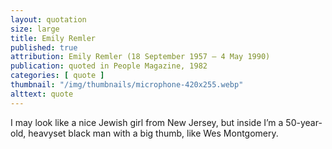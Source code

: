 ```yaml
---
layout: quotation
size: large
title: Emily Remler
published: true
attribution: Emily Remler (18 September 1957 – 4 May 1990)
publication: quoted in People Magazine, 1982
categories: [ quote ]
thumbnail: "/img/thumbnails/microphone-420x255.webp"
alttext: quote
---
```


I may look like a nice Jewish girl from New Jersey, but inside I’m a 
50-year-old, heavyset black man with a big thumb, like Wes Montgomery.
